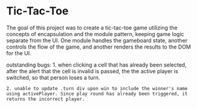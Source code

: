 # Tic-Tac-Toe

The goal of this project was to create a tic-tac-toe game utilizing the concepts of encapsulation and the module pattern, keeping game logic separate from the UI. One module handles the gameboard state, another controls the flow of the game, and another renders the results to the DOM for the UI. 

outstanding bugs: 
    1. when clicking a cell that has already been selected, after the alert that the cell is invalid is passed, the the active player is switched, so that person loses a turn. 

    2. unable to update .turn div upon win to include the winner's name using activePlayer. Since play round has already been triggered, it returns the incorrect player.

